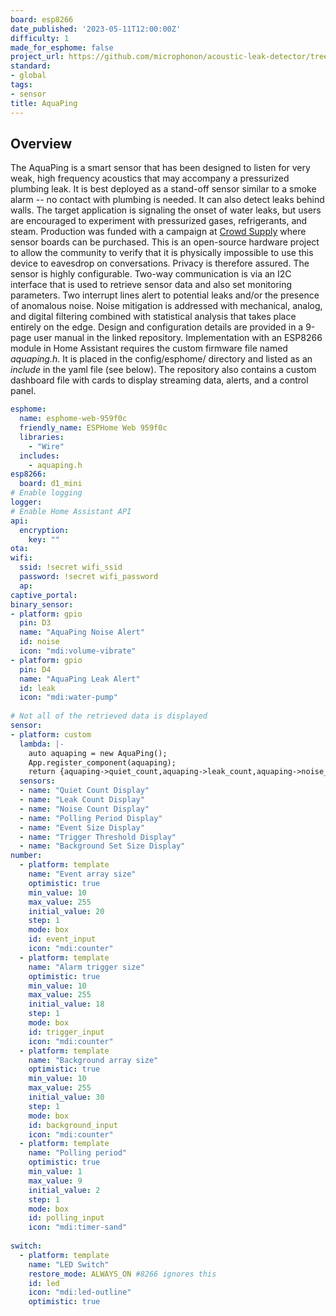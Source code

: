 ```yaml
---
board: esp8266
date_published: '2023-05-11T12:00:00Z'
difficulty: 1
made_for_esphome: false
project_url: https://github.com/microphonon/acoustic-leak-detector/tree/main/Home_Assistant
standard:
- global
tags:
- sensor
title: AquaPing
---
```


## Overview

The AquaPing is a smart sensor that has been designed to listen for very weak, high frequency acoustics that may accompany a pressurized plumbing leak.  It is best deployed as a stand-off sensor similar to a smoke alarm -- no contact with plumbing is needed. It can also detect leaks behind walls. The target application is signaling the onset of water leaks, but users are encouraged to experiment with pressurized gases, refrigerants, and steam.
Production was funded with a campaign at [Crowd Supply](https://www.crowdsupply.com/microphonon/aquaping) where sensor boards can be purchased. This is an open-source hardware project to allow the community to verify that it is physically impossible to use this device to eavesdrop on conversations. Privacy is therefore assured.
The sensor is highly configurable. Two-way communication is via an I2C interface that is used to retrieve sensor data and also set monitoring parameters. Two interrupt lines alert to potential leaks and/or the presence of anomalous noise. Noise mitigation is addressed with mechanical, analog, and digital filtering combined with statistical analysis that takes place entirely on the edge. Design and configuration details are provided in a 9-page user manual in the linked repository.
Implementation with an ESP8266 module in Home Assistant requires the custom firmware file named *aquaping.h*. It is placed in the config/esphome/ directory and listed as an *include* in the yaml file (see below). The repository also contains a custom dashboard file with cards to display streaming data, alerts, and a control panel.

```yaml
esphome:
  name: esphome-web-959f0c
  friendly_name: ESPHome Web 959f0c
  libraries:
    - "Wire"
  includes:
    - aquaping.h
esp8266:
  board: d1_mini
# Enable logging
logger:
# Enable Home Assistant API
api:
  encryption:
    key: ""
ota:
wifi:
  ssid: !secret wifi_ssid
  password: !secret wifi_password
  ap:
captive_portal:
binary_sensor:
- platform: gpio
  pin: D3
  name: "AquaPing Noise Alert"
  id: noise
  icon: "mdi:volume-vibrate"
- platform: gpio
  pin: D4
  name: "AquaPing Leak Alert"
  id: leak
  icon: "mdi:water-pump"
  
# Not all of the retrieved data is displayed
sensor:
- platform: custom
  lambda: |-
    auto aquaping = new AquaPing();
    App.register_component(aquaping);
    return {aquaping->quiet_count,aquaping->leak_count,aquaping->noise_count,aquaping->polling_period,aquaping->event_array_size,aquaping->trigger_threshold,aquaping->background_array_size};
  sensors:
  - name: "Quiet Count Display"
  - name: "Leak Count Display"
  - name: "Noise Count Display"
  - name: "Polling Period Display"  
  - name: "Event Size Display"
  - name: "Trigger Threshold Display"
  - name: "Background Set Size Display"
number:
  - platform: template
    name: "Event array size"
    optimistic: true
    min_value: 10
    max_value: 255
    initial_value: 20
    step: 1
    mode: box
    id: event_input
    icon: "mdi:counter"
  - platform: template
    name: "Alarm trigger size"
    optimistic: true
    min_value: 10
    max_value: 255
    initial_value: 18
    step: 1
    mode: box
    id: trigger_input
    icon: "mdi:counter"
  - platform: template
    name: "Background array size"
    optimistic: true
    min_value: 10
    max_value: 255
    initial_value: 30
    step: 1
    mode: box
    id: background_input
    icon: "mdi:counter"
  - platform: template
    name: "Polling period"
    optimistic: true
    min_value: 1
    max_value: 9
    initial_value: 2
    step: 1
    mode: box
    id: polling_input
    icon: "mdi:timer-sand"
  
switch:
  - platform: template
    name: "LED Switch"
    restore_mode: ALWAYS_ON #8266 ignores this
    id: led
    icon: "mdi:led-outline"
    optimistic: true
```